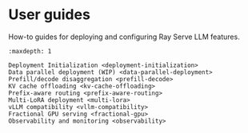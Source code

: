 # User guides

How-to guides for deploying and configuring Ray Serve LLM features.

```{toctree}
:maxdepth: 1

Deployment Initialization <deployment-initialization>
Data parallel deployment (WIP) <data-parallel-deployment>
Prefill/decode disaggregation <prefill-decode>
KV cache offloading <kv-cache-offloading>
Prefix-aware routing <prefix-aware-routing>
Multi-LoRA deployment <multi-lora>
vLLM compatibility <vllm-compatibility>
Fractional GPU serving <fractional-gpu>
Observability and monitoring <observability>
```

